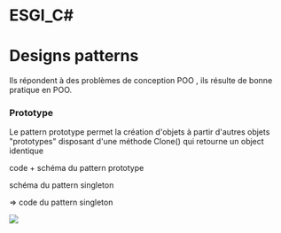 # ESGI_C#

# Designs patterns

Ils répondent à des problèmes de conception POO , ils résulte de bonne pratique en POO.

### Prototype

Le pattern prototype permet la création d'objets à partir d'autres objets "prototypes" disposant d'une méthode Clone() qui retourne un object identique

code + schéma du pattern prototype

schéma du pattern singleton

=> code du pattern singleton

![](https://i.imgur.com/eT0nHRW.png)
